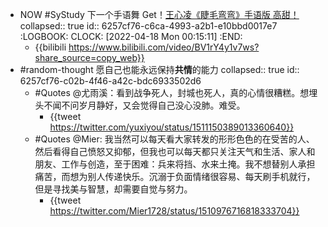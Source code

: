 - NOW #SyStudy 下一个手语舞 Get！[王心凌《睫毛弯弯》手语版 高甜！](https://b23.tv/gQ66vhB)
  collapsed:: true
  id:: 6257cf76-c6ca-4993-a2b1-e10bbd0017e7
  :LOGBOOK:
  CLOCK: [2022-04-18 Mon 00:15:11]
  :END:
	- {{bilibili https://www.bilibili.com/video/BV1rY4y1v7ws?share_source=copy_web}}
- #random-thought 愿自己也能永远保持**共情**的能力
  collapsed:: true
  id:: 6257cf76-c02b-4f46-a42c-bdc6933502d6
	- #Quotes @尤雨溪：看到战争死人，封城也死人，真的心情很糟糕。想埋头不闻不问岁月静好，又会觉得自己没心没肺。难受。
		- {{tweet https://twitter.com/yuxiyou/status/1511150389013360640}}
	- #Quotes @Mier: 我当然可以每天看大家转发的形形色色的在受苦的人、然后看得自己愤怒又抑郁，但我也可以每天都只关注天气和生活、家人和朋友、工作与创造，至于困难：兵来将挡、水来土掩。我不想替别人承担痛苦，而想为别人传递快乐。沉溺于负面情绪很容易、每天刷手机就行，但是寻找美与智慧，却需要自觉与努力。
		- {{tweet https://twitter.com/Mier1728/status/1510976716818333704}}